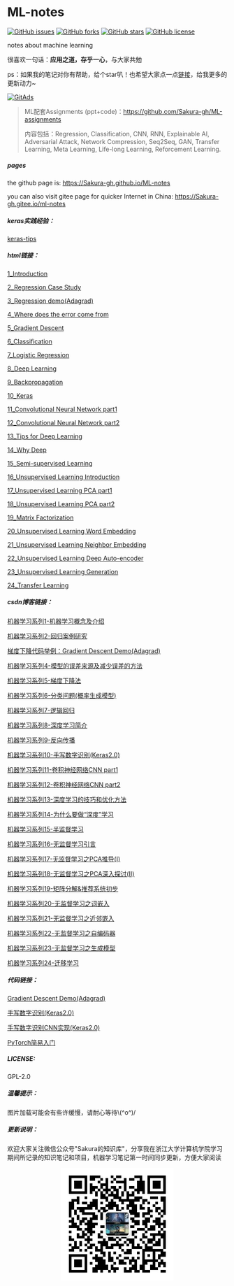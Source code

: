 # ML-notes

[![GitHub issues](https://img.shields.io/github/issues/Sakura-gh/ML-notes?color=ffa07a)](https://github.com/Sakura-gh/ML-notes/issues) [![GitHub forks](https://img.shields.io/github/forks/Sakura-gh/ML-notes?color=20b2aa)](https://github.com/Sakura-gh/ML-notes/network) [![GitHub stars](https://img.shields.io/github/stars/Sakura-gh/ML-notes?color=66cdaa)](https://github.com/Sakura-gh/ML-notes/stargazers) [![GitHub license](https://img.shields.io/github/license/Sakura-gh/ML-notes?color=88cff1)](https://github.com/Sakura-gh/ML-notes/blob/master/LICENSE)

notes about machine learning

很喜欢一句话：**应用之道，存乎一心**，与大家共勉

ps：如果我的笔记对你有帮助，给个star叭！也希望大家点一点<a href="https://tracking.gitads.io/?repo=ML-notes">链接</a>，给我更多的更新动力~

<a href="https://tracking.gitads.io/?repo=ML-notes"><img src="https://images.gitads.io/ML-notes" alt="GitAds"/></a>

> ML配套Assignments (ppt+code)：https://github.com/Sakura-gh/ML-assignments
>
> 内容包括：Regression, Classification, CNN, RNN, Explainable AI, Adversarial Attack, Network Compression, Seq2Seq, GAN, Transfer Learning, Meta Learning, Life-long Learning, Reforcement Learning. 

##### pages

the github page is: https://Sakura-gh.github.io/ML-notes

you can also visit gitee page for quicker Internet in China: https://Sakura-gh.gitee.io/ml-notes

##### keras实践经验：

[keras-tips](https://github.com/Sakura-gh/ML-notes/blob/master/keras-tips.md)

##### html链接：

[1_Introduction]( https://sakura-gh.github.io/ML-notes/ML-notes-html/1_Introduction.html)

[2_Regression Case Study]( https://sakura-gh.github.io/ML-notes/ML-notes-html/2_Regression-Case-Study.html)

[3_Regression demo(Adagrad)]( https://sakura-gh.github.io/ML-notes/ML-notes-html/3_Regression-demo(Adagrad).html)

[4_Where does the error come from](https://sakura-gh.github.io/ML-notes/ML-notes-html/4_Where-does-the-error-come-from.html)

[5_Gradient Descent](https://sakura-gh.github.io/ML-notes/ML-notes-html/5_Gradient-Descent.html)

[6_Classification](https://sakura-gh.github.io/ML-notes/ML-notes-html/6_Classification.html)

[7_Logistic Regression](https://sakura-gh.github.io/ML-notes/ML-notes-html/7_Logistic-Regression.html)

[8_Deep Learning](https://sakura-gh.github.io/ML-notes/ML-notes-html/8_Deep-Learning.html)

[9_Backpropagation](https://sakura-gh.github.io/ML-notes/ML-notes-html/9_Backpropagation.html)

[10_Keras](https://sakura-gh.github.io/ML-notes/ML-notes-html/10_Keras.html)

[11_Convolutional Neural Network part1](https://sakura-gh.github.io/ML-notes/ML-notes-html/11_Convolutional-Neural-Network-part1.html)

[12_Convolutional Neural Network part2](https://sakura-gh.github.io/ML-notes/ML-notes-html/12_Convolutional-Neural-Network-part2.html)

[13_Tips for Deep Learning](https://sakura-gh.github.io/ML-notes/ML-notes-html/13_Tips-for-Deep-Learning.html)

[14_Why Deep](https://sakura-gh.github.io/ML-notes/ML-notes-html/14_Why-Deep.html)

[15_Semi-supervised Learning](https://sakura-gh.github.io/ML-notes/ML-notes-html/15_Semi-supervised-Learning.html)

[16_Unsupervised Learning Introduction](https://sakura-gh.github.io/ML-notes/ML-notes-html/16_Unsupervised-Learning-Introduction.html)

[17_Unsupervised Learning PCA part1](https://sakura-gh.github.io/ML-notes/ML-notes-html/17_Unsupervised-Learning-PCA-part1.html)

[18_Unsupervised Learning PCA part2](https://sakura-gh.github.io/ML-notes/ML-notes-html/18_Unsupervised-Learning-PCA-part2.html)

[19_Matrix Factorization](https://sakura-gh.github.io/ML-notes/ML-notes-html/19_Matrix-Factorization.html)

[20_Unsupervised Learning Word Embedding](https://sakura-gh.github.io/ML-notes/ML-notes-html/20_Unsupervised-Learning-Word-Embedding.html)

[21_Unsupervised Learning Neighbor Embedding](https://sakura-gh.github.io/ML-notes/ML-notes-html/21_Unsupervised-Learning-Neighbor-Embedding.html)

[22_Unsupervised Learning Deep Auto-encoder](https://sakura-gh.github.io/ML-notes/ML-notes-html/22_Unsupervised-Learning-Deep-Auto-encoder.html)

[23_Unsupervised Learning Generation](https://sakura-gh.github.io/ML-notes/ML-notes-html/23_Unsupervised-Generation.html)

[24_Transfer Learning](https://sakura-gh.github.io/ML-notes/ML-notes-html/24_Transfer-Learning.html)

##### csdn博客链接：

[机器学习系列1-机器学习概念及介绍](https://blog.csdn.net/weixin_44406200/article/details/104060561)

[机器学习系列2-回归案例研究](https://blog.csdn.net/weixin_44406200/article/details/104071036)

[梯度下降代码举例：Gradient Descent Demo(Adagrad)](https://blog.csdn.net/weixin_44406200/article/details/104075986)

[机器学习系列4-模型的误差来源及减少误差的方法](https://blog.csdn.net/weixin_44406200/article/details/104088554)

[机器学习系列5-梯度下降法](https://blog.csdn.net/weixin_44406200/article/details/104256006)

[机器学习系列6-分类问题(概率生成模型)](https://blog.csdn.net/weixin_44406200/article/details/104272160)

[机器学习系列7-逻辑回归](https://blog.csdn.net/weixin_44406200/article/details/104288916)

[机器学习系列8-深度学习简介](https://blog.csdn.net/weixin_44406200/article/details/104299958)

[机器学习系列9-反向传播](https://blog.csdn.net/weixin_44406200/article/details/104310991)

[机器学习系列10-手写数字识别(Keras2.0)](https://blog.csdn.net/weixin_44406200/article/details/104328947)

[机器学习系列11-卷积神经网络CNN part1](https://blog.csdn.net/weixin_44406200/article/details/104370738)

[机器学习系列12-卷积神经网络CNN part2](https://blog.csdn.net/weixin_44406200/article/details/104392592)

[机器学习系列13-深度学习的技巧和优化方法](https://blog.csdn.net/weixin_44406200/article/details/104430737)

[机器学习系列14-为什么要做“深度”学习](https://blog.csdn.net/weixin_44406200/article/details/104452873)

[机器学习系列15-半监督学习](https://blog.csdn.net/weixin_44406200/article/details/106991717)

[机器学习系列16-无监督学习引言](https://blog.csdn.net/weixin_44406200/article/details/107029531)

[机器学习系列17-无监督学习之PCA推导(Ⅰ)](https://blog.csdn.net/weixin_44406200/article/details/107082637)

[机器学习系列18-无监督学习之PCA深入探讨(Ⅱ)](https://blog.csdn.net/weixin_44406200/article/details/107082680)

[机器学习系列19-矩阵分解&推荐系统初步](https://blog.csdn.net/weixin_44406200/article/details/107099894)

[机器学习系列20-无监督学习之词嵌入](https://blog.csdn.net/weixin_44406200/article/details/107168089)

[机器学习系列21-无监督学习之近邻嵌入](https://blog.csdn.net/weixin_44406200/article/details/107305230)

[机器学习系列22-无监督学习之自编码器](https://blog.csdn.net/weixin_44406200/article/details/107305267)

[机器学习系列23-无监督学习之生成模型](https://blog.csdn.net/weixin_44406200/article/details/107305305)

[机器学习系列24-迁移学习](https://blog.csdn.net/weixin_44406200/article/details/107305326)

##### 代码链接：

[Gradient Descent Demo(Adagrad)]( https://sakura-gh.github.io/ML-notes/code/Gradient-Descent-Demo/Gradient-Descent-Demo.html)

[手写数字识别(Keras2.0)](https://github.com/Sakura-gh/ML-notes/blob/master/code/Digits-Detection/digits-detection.py)

[手写数字识别CNN实现(Keras2.0)](https://github.com/Sakura-gh/ML-notes/blob/master/code/Digits-Detection/digits-detection-cnn.py)

[PyTorch简易入门](https://github.com/Sakura-gh/ML-notes/blob/master/code/pytorch)

##### LICENSE:

GPL-2.0

##### 温馨提示：

图片加载可能会有些许缓慢，请耐心等待\\(\^o\^)/

##### 更新说明：

欢迎大家关注微信公众号"Sakura的知识库"，分享我在浙江大学计算机学院学习期间所记录的知识笔记和项目，机器学习笔记第一时间同步更新，方便大家阅读

<center><img src="./img/wx.jpg" /></center>